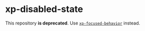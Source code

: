 # xp-disabled-state

This repository **is deprecated**. Use [`xp-focused-behavior`](https://github.com/expandjs/xp-focused-behavior) instead.
